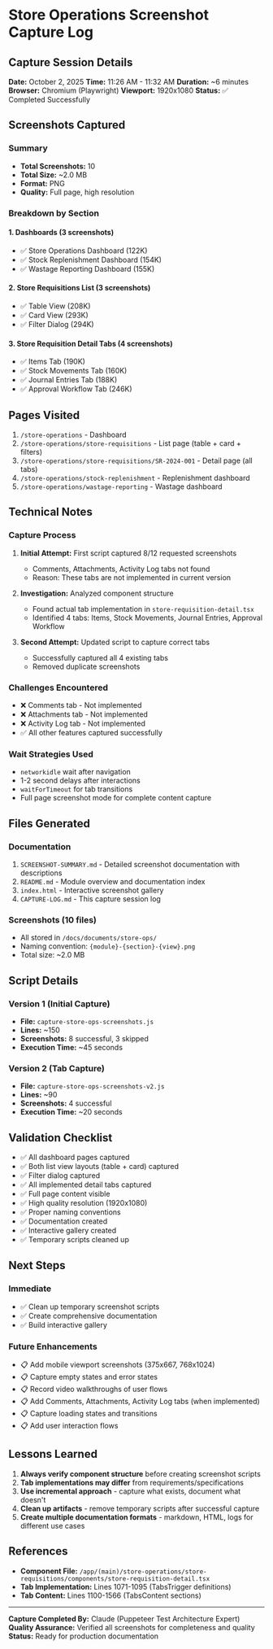# Store Operations Screenshot Capture Log

## Capture Session Details

**Date:** October 2, 2025
**Time:** 11:26 AM - 11:32 AM
**Duration:** ~6 minutes
**Browser:** Chromium (Playwright)
**Viewport:** 1920x1080
**Status:** ✅ Completed Successfully

## Screenshots Captured

### Summary
- **Total Screenshots:** 10
- **Total Size:** ~2.0 MB
- **Format:** PNG
- **Quality:** Full page, high resolution

### Breakdown by Section

#### 1. Dashboards (3 screenshots)
- ✅ Store Operations Dashboard (122K)
- ✅ Stock Replenishment Dashboard (154K)
- ✅ Wastage Reporting Dashboard (155K)

#### 2. Store Requisitions List (3 screenshots)
- ✅ Table View (208K)
- ✅ Card View (293K)
- ✅ Filter Dialog (294K)

#### 3. Store Requisition Detail Tabs (4 screenshots)
- ✅ Items Tab (190K)
- ✅ Stock Movements Tab (160K)
- ✅ Journal Entries Tab (188K)
- ✅ Approval Workflow Tab (246K)

## Pages Visited

1. `/store-operations` - Dashboard
2. `/store-operations/store-requisitions` - List page (table + card + filters)
3. `/store-operations/store-requisitions/SR-2024-001` - Detail page (all tabs)
4. `/store-operations/stock-replenishment` - Replenishment dashboard
5. `/store-operations/wastage-reporting` - Wastage dashboard

## Technical Notes

### Capture Process
1. **Initial Attempt:** First script captured 8/12 requested screenshots
   - Comments, Attachments, Activity Log tabs not found
   - Reason: These tabs are not implemented in current version

2. **Investigation:** Analyzed component structure
   - Found actual tab implementation in `store-requisition-detail.tsx`
   - Identified 4 tabs: Items, Stock Movements, Journal Entries, Approval Workflow

3. **Second Attempt:** Updated script to capture correct tabs
   - Successfully captured all 4 existing tabs
   - Removed duplicate screenshots

### Challenges Encountered
- ❌ Comments tab - Not implemented
- ❌ Attachments tab - Not implemented
- ❌ Activity Log tab - Not implemented
- ✅ All other features captured successfully

### Wait Strategies Used
- `networkidle` wait after navigation
- 1-2 second delays after interactions
- `waitForTimeout` for tab transitions
- Full page screenshot mode for complete content capture

## Files Generated

### Documentation
1. `SCREENSHOT-SUMMARY.md` - Detailed screenshot documentation with descriptions
2. `README.md` - Module overview and documentation index
3. `index.html` - Interactive screenshot gallery
4. `CAPTURE-LOG.md` - This capture session log

### Screenshots (10 files)
- All stored in `/docs/documents/store-ops/`
- Naming convention: `{module}-{section}-{view}.png`
- Total size: ~2.0 MB

## Script Details

### Version 1 (Initial Capture)
- **File:** `capture-store-ops-screenshots.js`
- **Lines:** ~150
- **Screenshots:** 8 successful, 3 skipped
- **Execution Time:** ~45 seconds

### Version 2 (Tab Capture)
- **File:** `capture-store-ops-screenshots-v2.js`
- **Lines:** ~90
- **Screenshots:** 4 successful
- **Execution Time:** ~20 seconds

## Validation Checklist

- ✅ All dashboard pages captured
- ✅ Both list view layouts (table + card) captured
- ✅ Filter dialog captured
- ✅ All implemented detail tabs captured
- ✅ Full page content visible
- ✅ High quality resolution (1920x1080)
- ✅ Proper naming conventions
- ✅ Documentation created
- ✅ Interactive gallery created
- ✅ Temporary scripts cleaned up

## Next Steps

### Immediate
- ✅ Clean up temporary screenshot scripts
- ✅ Create comprehensive documentation
- ✅ Build interactive gallery

### Future Enhancements
- 📋 Add mobile viewport screenshots (375x667, 768x1024)
- 📋 Capture empty states and error states
- 📋 Record video walkthroughs of user flows
- 📋 Add Comments, Attachments, Activity Log tabs (when implemented)
- 📋 Capture loading states and transitions
- 📋 Add user interaction flows

## Lessons Learned

1. **Always verify component structure** before creating screenshot scripts
2. **Tab implementations may differ** from requirements/specifications
3. **Use incremental approach** - capture what exists, document what doesn't
4. **Clean up artifacts** - remove temporary scripts after successful capture
5. **Create multiple documentation formats** - markdown, HTML, logs for different use cases

## References

- **Component File:** `/app/(main)/store-operations/store-requisitions/components/store-requisition-detail.tsx`
- **Tab Implementation:** Lines 1071-1095 (TabsTrigger definitions)
- **Tab Content:** Lines 1100-1566 (TabsContent sections)

---

**Capture Completed By:** Claude (Puppeteer Test Architecture Expert)
**Quality Assurance:** Verified all screenshots for completeness and quality
**Status:** Ready for production documentation

